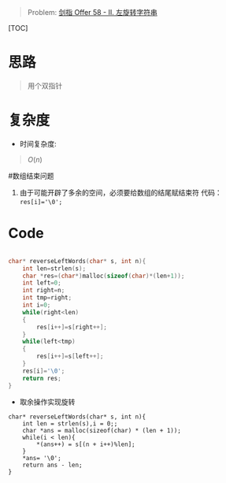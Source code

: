 > Problem: [剑指 Offer 58 - II. 左旋转字符串](https://leetcode.cn/problems/zuo-xuan-zhuan-zi-fu-chuan-lcof/description/)

[TOC]

# 思路
> 用个双指针

# 复杂度
- 时间复杂度: 
> $O(n)$

#数组结束问题
1. 由于可能开辟了多余的空间，必须要给数组的结尾赋结束符
代码：`res[i]='\0';`


# Code
```C []

char* reverseLeftWords(char* s, int n){
    int len=strlen(s);
    char *res=(char*)malloc(sizeof(char)*(len+1));
    int left=0;
    int right=n;
    int tmp=right;
    int i=0;
    while(right<len)
    {
        res[i++]=s[right++];
    }
    while(left<tmp)
    {
        res[i++]=s[left++];
    }
    res[i]='\0';
    return res;
}
```
- 取余操作实现旋转
```
char* reverseLeftWords(char* s, int n){
    int len = strlen(s),i = 0;;
    char *ans = malloc(sizeof(char) * (len + 1));
    while(i < len){
        *(ans++) = s[(n + i++)%len];
    }
    *ans= '\0';
    return ans - len;
}
```
